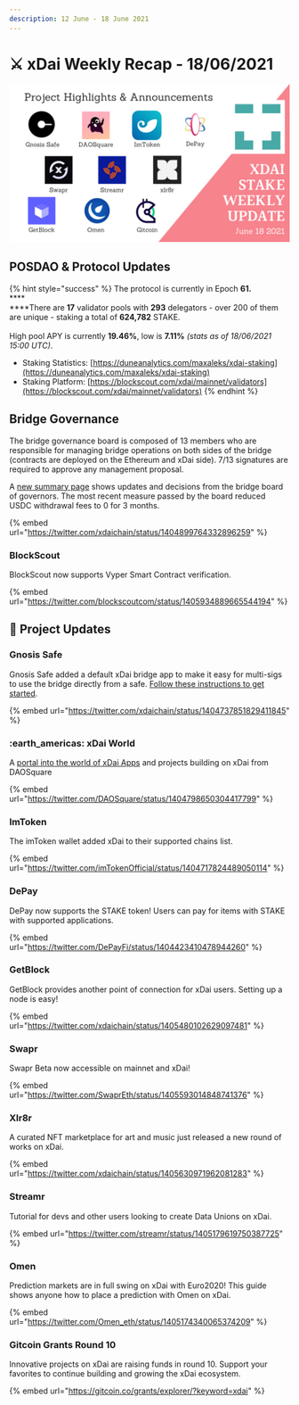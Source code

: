 ```yaml
---
description: 12 June - 18 June 2021
---
```


# ⚔️ xDai Weekly Recap - 18/06/2021

![](<../../../../.gitbook/assets/weekly-update (2).png>)

## POSDAO & Protocol Updates

{% hint style="success" %}
The protocol is currently in Epoch **61.**\
****\
****There are **17** validator pools with **293** delegators - over 200 of them are unique - staking a total of **624,782** STAKE.\
\
High pool APY is currently **19.46%**, low is **7.11%** _(stats as of 18/06/2021 15:00 UTC)_.

* Staking Statistics: [https://duneanalytics.com/maxaleks/xdai-staking](https://duneanalytics.com/maxaleks/xdai-staking)
* Staking Platform: [https://blockscout.com/xdai/mainnet/validators](https://blockscout.com/xdai/mainnet/validators)
{% endhint %}

## Bridge Governance&#x20;

The bridge governance board is composed of 13 members who are responsible for managing bridge operations on both sides of the bridge (contracts are deployed on the Ethereum and xDai side). 7/13 signatures are required to approve any management proposal.

A [new summary page](../../../../for-users/governance/governance-board-summary-of-decisions.md) shows updates and decisions from the bridge board of governors. The most recent measure passed by the board reduced USDC withdrawal fees to 0 for 3 months.

{% embed url="https://twitter.com/xdaichain/status/1404899764332896259" %}

### BlockScout

BlockScout now supports Vyper Smart Contract verification.

{% embed url="https://twitter.com/blockscoutcom/status/1405934889665544194" %}



## :butterfly: Project Updates

### Gnosis Safe

Gnosis Safe added a default xDai bridge app to make it easy for multi-sigs to use the bridge directly from a safe. [Follow these instructions to get started](../../../../for-users/bridges/converting-xdai-via-bridge/xdai-bridge-+-gnosis-safe-app.md).

{% embed url="https://twitter.com/xdaichain/status/1404737851829411845" %}

### :earth\_americas: xDai World

A [portal into the world of xDai Apps](https://www.xdai.world) and projects building on xDai from DAOSquare

{% embed url="https://twitter.com/DAOSquare/status/1404798650304417799" %}

### ImToken

The imToken wallet added xDai to their supported chains list.

{% embed url="https://twitter.com/imTokenOfficial/status/1404717824489050114" %}

### DePay

DePay now supports the STAKE token! Users can pay for items with STAKE with supported applications.

{% embed url="https://twitter.com/DePayFi/status/1404423410478944260" %}

### GetBlock

GetBlock provides another point of connection for xDai users. Setting up a node is easy!

{% embed url="https://twitter.com/xdaichain/status/1405480102629097481" %}

### **Swapr**

Swapr Beta now accessible on mainnet and xDai!

{% embed url="https://twitter.com/SwaprEth/status/1405593014848741376" %}

### **Xlr8r**

A curated NFT marketplace for art and music just released a new round of works on xDai.

{% embed url="https://twitter.com/xdaichain/status/1405630971962081283" %}

### Streamr

Tutorial for devs and other users looking to create Data Unions on xDai.

{% embed url="https://twitter.com/streamr/status/1405179619750387725" %}

### Omen

Prediction markets are in full swing on xDai with Euro2020! This guide shows anyone how to place a prediction with Omen on xDai.

{% embed url="https://twitter.com/Omen_eth/status/1405174340065374209" %}

### Gitcoin Grants Round 10

Innovative projects on xDai are raising funds in round 10. Support your favorites to continue building and growing the xDai ecosystem.

{% embed url="https://gitcoin.co/grants/explorer/?keyword=xdai" %}









&#x20;
